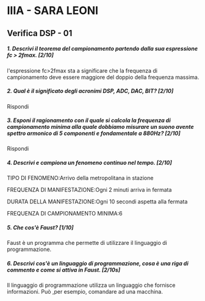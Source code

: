 # IIIA - SARA LEONI

## Verifica DSP - 01

##### 1. Descrivi il teorema del campionamento partendo dalla sua espressione _fc > 2fmax_. [2/10]

l'espressione fc>2fmax sta a significare che la frequenza di campionamento deve essere maggiore del doppio della frequenza massima.

##### 2. Qual è il significato degli acronimi _DSP_, _ADC_, _DAC_, _BIT_? [2/10]

Rispondi

##### 3. Esponi il ragionamento con il quale si calcola la frequenza di campionamento minima alla quale dobbiamo misurare un suono avente spettro armonico di 5 componenti e fondamentale a _880Hz_? [2/10]

Rispondi

##### 4. Descrivi e campiona un fenomeno continuo nel tempo. [2/10]

TIPO DI FENOMENO:Arrivo della metropolitana in stazione

FREQUENZA DI MANIFESTAZIONE:Ogni 2 minuti arriva in fermata

DURATA DELLA MANIFESTAZIONE:Ogni 10 secondi aspetta alla fermata

FREQUENZA DI CAMPIONAMENTO MINIMA:6

##### 5. Che cos'è _Faust_? [1/10]

Faust è un programma che permette di utilizzare il linguaggio di programmazione.

##### 6. Descrivi cos'è un linguaggio di programmazione, cosa è una riga di commento e come si attiva in _Faust_. [2/10s]

Il linguaggio di programmazione utilizza un linguaggio che fornisce informazioni. Può ,per esempio, comandare ad una macchina.
